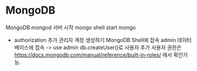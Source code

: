 MongoDB
======================
MongoDB
mongod 서버 시작
mongo shell start
mongo
* authorization 추가
관리자 계정 생성하기
MongoDB Shell에 접속
admin 데이터베이스에 접속 -> use admin
db.createUser()로 사용자 추가 사용자 권한은 https://docs.mongodb.com/manual/reference/built-in-roles/ 에서 확인가능.
